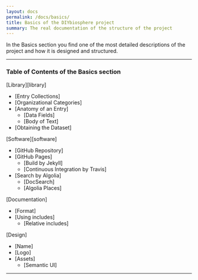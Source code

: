 ```yaml
---
layout: docs
permalink: /docs/basics/
title: Basics of the DIYbiosphere project
summary: The real documentation of the structure of the project
---
```


In the Basics section you find one of the most detailed descriptions of the project and how it is designed and structured.

---

### Table of Contents of the **Basics** section
[Library][library]

- [Entry Collections]
- [Organizational Categories]
- [Anatomy of an Entry]
  - [Data Fields]
  - [Body of Text]
- [Obtaining the Dataset]

[Software][software]

- [GitHub Repository]
- [GitHub Pages]
  - [Build by Jekyll]
  - [Continuous Integration by Travis]
- [Search by Algolia]
  - [DocSearch]
  - [Algolia Places]

[Documentation]

- [Format]
- [Using includes]
  - [Relative includes]

[Design]

- [Name]
- [Logo]
- [Assets]
  - [Semantic UI]

---
